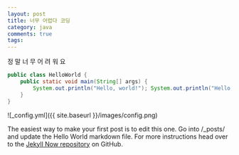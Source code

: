 ```yaml
---
layout: post
title: 너무 어렵다 코딩
category: java
comments: true
tags:
---
```


정
말
너
무
어
려
워
요

```java
public class HelloWorld {
    public static void main(String[] args) {
        System.out.println("Hello, world!"); System.out.println("Hello, world!"); System.out.println("Hello, world!");
    }
}
```

![_config.yml]({{ site.baseurl }}/images/config.png)

The easiest way to make your first post is to edit this one. Go into /\_posts/ and update the Hello World markdown file. For more instructions head over to the [Jekyll Now repository](https://github.com/barryclark/jekyll-now) on GitHub.
